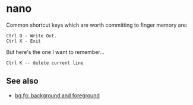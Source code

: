 # nano 

Common shortcut keys which are worth committing to finger memory are:

    Ctrl O - Write Out.
    Ctrl X - Exit

But here's the one I want to remember...

    Ctrl K -- delete current line

## See also

 * [bg,fg: background and foreground](bg_fg_background_and_foreground.md)    